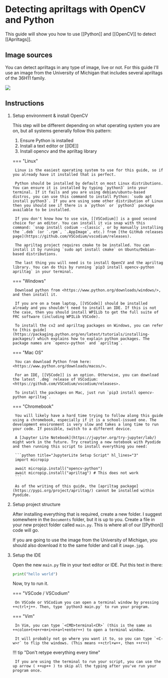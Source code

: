 # Detecting apriltags with OpenCV and Python

This guide will show you how to use [[Python]] and [[OpenCV]] to detect [[Apriltags]].

## Image sources

You can detect apriltags in any type of image, live or not. For this guide I'll use an image from the University of Michigan that includes several apriltags of the 36H11 family.

![](https://april.eecs.umich.edu/media/apriltag/apriltagrobots_overlay.jpg)

## Instructions

1. Setup environment & install OpenCV

    This step will be different depending on what operating system you are on, but all systems generally follow this pattern:

    1. Ensure Python is installed
    2. Install a text editor or [[IDE]]
    3. Install opencv and the apriltag library

    === "Linux"

        Linux is the easiest operating system to use for this guide, so if you already have it installed that is perfect.

        Python should be installed by default on most Linux distributions. You can ensure it is installed by typing `python3` into your terminal. If it fails and you are using debian/ubuntu-based distros, you can use this command to install Python: `sudo apt install python3`. If you are using some other distribution of Linux then you should see if there is a `python` or `python3` package available to be installed.

        If you don't know how to use vim, [[VSCodium]] is a good second choice for an editor. You can install it via snap with this command: `snap install codium --classic`, or by manually installing the `.deb` (or `.rpm`, `.AppImage`, etc.) from [the GitHub releases page](https://github.com/VSCodium/vscodium/releases).

        The apriltag project requires cmake to be installed. You can install it by running `sudo apt install cmake` on Ubuntu/Debian-based distributions.

        The last thing you will need is to install OpenCV and the apriltag library. You can do this by running `pip3 install opencv-python apriltag` in your terminal.

    === "Windows"

        Download python from <https://www.python.org/downloads/windows/>, and then install it. 

        If you are on a team laptop, [[VSCode]] should be installed already and you shouldn't need to install an IDE. If this is not the case, then you should install WPILib to get the full suite of FRC software (including WPILib VSCode). 

        To install the cv2 and apriltag packages on Windows, you can refer to [this guide](https://packaging.python.org/en/latest/tutorials/installing-packages/) which explains how to explain python packages. The package names are `opencv-python` and `apriltag`.

    === "Mac OS"

        You can download Python from here: <https://www.python.org/downloads/macos/>.

        For an IDE, [[VSCode]] is an option. Otherwise, you can download the latest `.dmg` release of VSCodium: <https://github.com/VSCodium/vscodium/releases>.

        To install the packages on Mac, just run `pip3 install opencv-python apriltag`.

    === "Chromebook"

        You will likely have a hard time trying to follow along this guide using a chromebook, especially if it is a school-issued one. The development environment is very slow and takes a long time to run your code. If possible, switch to a different device.

        A [Jupyter Lite Notebook](https://jupyter.org/try-jupyter/lab/) might work in the future. Try creating a new notebook with Pyodide and then running this script to install everything you need:

        ```python title="JupyterLite Setup Script" hl_lines="3"
        import micropip

        await micropip.install("opencv-python")
        await micropip.install("apriltag") # This does not work
        ```

        As of the writing of this guide, the [apriltag package](https://pypi.org/project/apriltag/) cannot be installed within Pyodide.

2. Setup project structure

    After installing everything that is required, create a new folder. I suggest somewhere in the `Documents` folder, but it is up to you. Create a file in your new project folder called `main.py`. This is where all of our [[Python]] code will go.

    If you are going to use the image from the University of Michigan, you should also download it to the same folder and call it `image.jpg`.

3. Setup the IDE

    Open the new `main.py` file in your text editor or IDE. Put this text in there:

    ```python title="main.py"
    print("hello world")
    ```

    Now, try to run it.

    === "VSCode / VSCodium"

        On VSCode or VSCodium you can open a terminal window by pressing ++ctrl+j++. Then, type `python3 main.py` to run your program.
    
    === "Vim"

        In Vim, you can type `<CMD>terminal<CR>` (this is the same as ++colon+t+e+r+m+i+n+a+l+enter++) to open a terminal window. 

        It will probably not go where you want it to, so you can type `<C-w>r` to flip the windows. (This means ++ctrl+w++, then ++r++)

    !!! tip "Don't retype everything every time"

        If you are using the terminal to run your script, you can use the up arrow ( ++up++ ) to skip all the typing after you've run your program once.